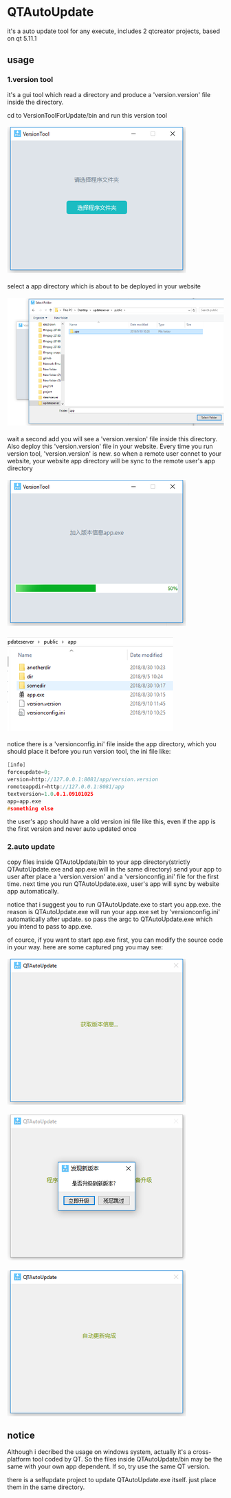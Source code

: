 # QTAutoUpdate
it's a auto update tool for any execute, includes 2 qtcreator projects, based on qt 5.11.1

## usage
### 1.version tool
it's a gui tool which read a directory and produce a 'version.version' file inside the directory.

cd to VersionToolForUpdate/bin and run this version tool
#### ![image](./usage/versiontool1.png)

select a app directory which is about to be deployed in your website
#### ![image](./usage/versiontool2.png)

wait a second add you will see a 'version.version' file inside this directory.
Also deploy this 'version.version' file in your website.
Every time you run version tool, 'version.version' is new. 
so when a remote user connet to your website, your website
app directory will be sync to the remote user's app directory
#### ![image](./usage/versiontool3.png)
#### ![image](./usage/versiontool4.png)

notice there is a 'versionconfig.ini' file inside the app directory, which you should place it before you run version tool, the ini file like:
```cpp
[info]
forceupdate=0;
version=http://127.0.0.1:8081/app/version.version
romoteappdir=http://127.0.0.1:8081/app
textversion=1.0.0.1.09101025
app=app.exe
#something else
```
the user's app should have a old version ini file like this, even if the app is the first version and never auto updated once
### 2.auto update
copy files inside QTAutoUpdate/bin to your app directory(strictly QTAutoUpdate.exe and app.exe will in the same directory)
send your app to user after place a 'version.version' and a 'versionconfig.ini' file for the first time.
next time you run QTAutoUpdate.exe, user's app will sync by website app automatically.

notice that i suggest you to run QTAutoUpdate.exe to start you app.exe. the reason is QTAutoUpdate.exe will run your app.exe set by 'versionconfig.ini' automatically 
after update. so pass the argc to QTAutoUpdate.exe which you intend to pass to app.exe.

of cource, if you want to start app.exe first, you can modify the source code in your way.
here are some captured png you may see:
#### ![image](./usage/autoupdate1.png)
#### ![image](./usage/autoupdate2.png)
#### ![image](./usage/autoupdate3.png)

## notice
Although i decribed the usage on windows system, actually it's a cross-platform tool coded by QT.
So the files inside QTAutoUpdate/bin may be the same with your own app dependent. If so,
try use the same QT version.

there is a selfupdate project to update QTAutoUpdate.exe itself. just place them in the same directory.

